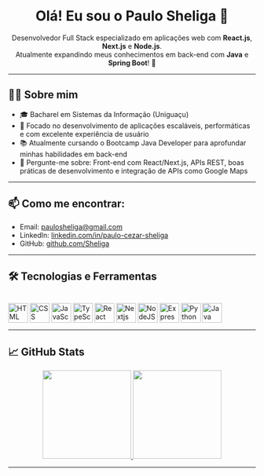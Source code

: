 <h1 align="center">Olá! Eu sou o Paulo Sheliga 👋</h1>

<p align="center">
Desenvolvedor Full Stack especializado em aplicações web com <strong>React.js</strong>, <strong>Next.js</strong> e <strong>Node.js</strong>.<br/>
Atualmente expandindo meus conhecimentos em back-end com <strong>Java</strong> e <strong>Spring Boot</strong>! 🚀
</p>

---

## 👨‍💻 Sobre mim

- 🎓 Bacharel em Sistemas da Informação (Uniguaçu)
- 🚀 Focado no desenvolvimento de aplicações escaláveis, performáticas e com excelente experiência de usuário
- 📚 Atualmente cursando o Bootcamp Java Developer para aprofundar minhas habilidades em back-end
- 💬 Pergunte-me sobre: Front-end com React/Next.js, APIs REST, boas práticas de desenvolvimento e integração de APIs como Google Maps

---

## 📫 Como me encontrar:

- Email: [paulosheliga@gmail.com](mailto:paulosheliga@gmail.com)
- LinkedIn: [linkedin.com/in/paulo-cezar-sheliga](https://www.linkedin.com/in/paulo-cezar-sheliga)
- GitHub: [github.com/Sheliga](https://github.com/Sheliga)

---

## 🛠️ Tecnologias e Ferramentas

<div style="display: inline_block"><br>
  <img align="center" alt="HTML" height="40" width="40" src="https://cdn.jsdelivr.net/gh/devicons/devicon/icons/html5/html5-original.svg">
  <img align="center" alt="CSS" height="40" width="40" src="https://cdn.jsdelivr.net/gh/devicons/devicon/icons/css3/css3-original.svg">
  <img align="center" alt="JavaScript" height="40" width="40" src="https://cdn.jsdelivr.net/gh/devicons/devicon/icons/javascript/javascript-original.svg">
  <img align="center" alt="TypeScript" height="40" width="40" src="https://cdn.jsdelivr.net/gh/devicons/devicon/icons/typescript/typescript-original.svg">
  <img align="center" alt="React" height="40" width="40" src="https://cdn.jsdelivr.net/gh/devicons/devicon/icons/react/react-original.svg">
  <img align="center" alt="Nextjs" height="40" width="40" src="https://cdn.jsdelivr.net/gh/devicons/devicon/icons/nextjs/nextjs-original.svg">
  <img align="center" alt="NodeJS" height="40" width="40" src="https://cdn.jsdelivr.net/gh/devicons/devicon/icons/nodejs/nodejs-original.svg">
  <img align="center" alt="Express" height="40" width="40" src="https://cdn.jsdelivr.net/gh/devicons/devicon/icons/express/express-original.svg">
  <img align="center" alt="Python" height="40" width="40" src="https://cdn.jsdelivr.net/gh/devicons/devicon/icons/python/python-original.svg">
  <img align="center" alt="Java" height="40" width="40" src="https://cdn.jsdelivr.net/gh/devicons/devicon/icons/java/java-original.svg">
</div>

---

## 📈 GitHub Stats

<div align="center">
  <a href="https://github.com/Sheliga">
  <img height="180em" src="https://github-readme-stats.vercel.app/api?username=Sheliga&show_icons=true&theme=dracula&include_all_commits=true&count_private=true"/>
  <img height="180em" src="https://github-readme-stats.vercel.app/api/top-langs/?username=Sheliga&layout=compact&langs_count=7&theme=dracula"/>
</div>

---
